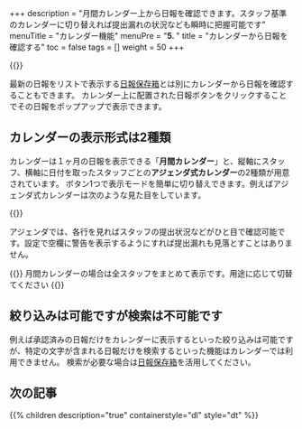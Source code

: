+++
description = "月間カレンダー上から日報を確認できます。スタッフ基準のカレンダーに切り替えれば提出漏れの状況なども瞬時に把握可能です"
menuTitle = "カレンダー機能"
menuPre = "<b>5. </b>"
title = "カレンダーから日報を確認する"
toc = false
tags = []
weight = 50
+++

{{<icatch filename="mapping-reports-to-calendar" msg="カレンダーから日報 を表示できます" title="カレンダーモードでは日報の提出日や枚数が月単位で俯瞰できます" fontsize="30px" alice="here" >}}

最新の日報をリストで表示する[日報保存箱](/manual/read-report/list/)とは別にカレンダーから日報を確認することもできます。
カレンダー上に配置された日報ボタンをクリックすることでその日報をポップアップで表示できます。

## カレンダーの表示形式は2種類

カレンダーは１ヶ月の日報を表示できる「**月間カレンダー**」と、縦軸にスタッフ、横軸に日付を取ったスタッフごとの**アジェンダ式カレンダー**の2種類が用意されています。
ボタン1つで表示モードを簡単に切り替えできます。例えばアジェンダ式カレンダーは次のような見た目をしています。

{{<appscreen filename="agenda" title="アジェンダ式カレンダーの例。縦軸にスタッフ、横軸に日付の見た目をしており、スタッフ毎の状況を確認するのに適しています"  >}}

アジェンダでは、各行を見ればスタッフの提出状況などがひと目で確認可能です。設定で空欄に警告を表示するようにすれば提出漏れも見落とすことはありません。

{{<alice pos="right" icon="here">}}
月間カレンダーの場合は全スタッフをまとめて表示です。用途に応じて切替てください
{{</alice>}}

## 絞り込みは可能ですが検索は不可能です

例えば承認済みの日報だけをカレンダーに表示するといった絞り込みは可能ですが、特定の文字が含まれる日報だけを検索するといった機能はカレンダーでは利用できません。
検索が必要な場合は[日報保存箱](/manual/read-report/list/)を活用してください。

## 次の記事

{{% children description="true" containerstyle="dl" style="dt" %}}
